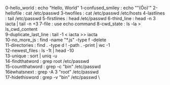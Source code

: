 0-hello_world : echo "Hello, World"
1-confused_smiley : echo "\"(Ôo)'"
2-hellofile : cat /etc/passwd
3-twofiles : cat /etc/passwd /etc/hosts
4-lastlines : tail /etc/passwd
5-firstlines : head /etc/passwd
6-third_line : head -n 3 iacta | tail -n +3
7-file : use echo command
8-cwd_state : ls -la > ls_cwd_content \
9-duplicate_last_line : tail -1 < iacta >> iacta \
10-no_more_js : find -name "*.js" -type f -delete \
11-directories : find . -type d ! -path . -print | wc -1 \
12-newest_files : ls -1t | head -10 \
13-unique : sort | uniq -u \
14-findthatword : grep root /etc/passwd \
15-countthatword : grep -c "bin" /etc/passwd \
16èwhatsnext : grep -A 3 "root" /etc/passwd \
17-hidethisword : grep -v "bin" /etc/passwd \ 
